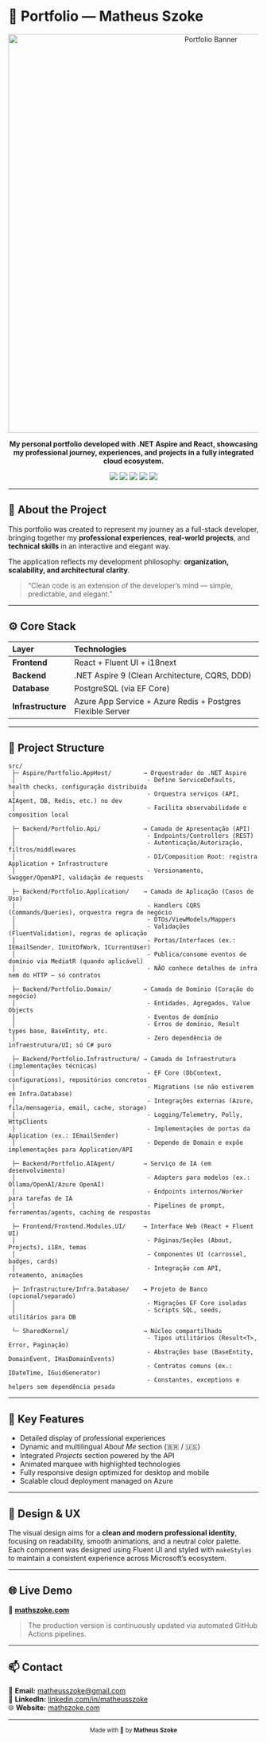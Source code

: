 # 💼 Portfolio — Matheus Szoke

<p align="center">
  <img src="https://mathszoke.com/assets/banner.png" alt="Portfolio Banner" width="800"/>
</p>

<p align="center">
  <b>My personal portfolio developed with .NET Aspire and React, showcasing my professional journey, experiences, and projects in a fully integrated cloud ecosystem.</b>
</p>

<p align="center">
  <img src="https://img.shields.io/badge/.NET-512BD4?style=for-the-badge&logo=dotnet&logoColor=white"/>
  <img src="https://img.shields.io/badge/React-61DAFB?style=for-the-badge&logo=react&logoColor=black"/>
  <img src="https://img.shields.io/badge/Azure-0078D4?style=for-the-badge&logo=microsoftazure&logoColor=white"/>
  <img src="https://img.shields.io/badge/PostgreSQL-336791?style=for-the-badge&logo=postgresql&logoColor=white"/>
  <img src="https://img.shields.io/badge/Docker-2496ED?style=for-the-badge&logo=docker&logoColor=white"/>
</p>

---

## 🧠 About the Project

This portfolio was created to represent my journey as a full-stack developer, bringing together my **professional experiences**, **real-world projects**, and **technical skills** in an interactive and elegant way.

The application reflects my development philosophy: **organization, scalability, and architectural clarity**.

> “Clean code is an extension of the developer’s mind — simple, predictable, and elegant.”

---

## ⚙️ Core Stack

| Layer | Technologies |
|:--|:--|
| **Frontend** | React + Fluent UI + i18next |
| **Backend** | .NET Aspire 9 (Clean Architecture, CQRS, DDD) |
| **Database** | PostgreSQL (via EF Core) |
| **Infrastructure** | Azure App Service + Azure Redis + Postgres Flexible Server |

---

## 🧩 Project Structure

```
src/
 ├─ Aspire/Portfolio.AppHost/         → Orquestrador do .NET Aspire
 │                                     - Define ServiceDefaults, health checks, configuração distribuída
 │                                     - Orquestra serviços (API, AIAgent, DB, Redis, etc.) no dev
 │                                     - Facilita observabilidade e composition local

 ├─ Backend/Portfolio.Api/            → Camada de Apresentação (API)
 │                                     - Endpoints/Controllers (REST)
 │                                     - Autenticação/Autorização, filtros/middlewares
 │                                     - DI/Composition Root: registra Application + Infrastructure
 │                                     - Versionamento, Swagger/OpenAPI, validação de requests

 ├─ Backend/Portfolio.Application/    → Camada de Aplicação (Casos de Uso)
 │                                     - Handlers CQRS (Commands/Queries), orquestra regra de negócio
 │                                     - DTOs/ViewModels/Mappers
 │                                     - Validações (FluentValidation), regras de aplicação
 │                                     - Portas/Interfaces (ex.: IEmailSender, IUnitOfWork, ICurrentUser)
 │                                     - Publica/consome eventos de domínio via MediatR (quando aplicável)
 │                                     - NÃO conhece detalhes de infra nem do HTTP – só contratos

 ├─ Backend/Portfolio.Domain/         → Camada de Domínio (Coração do negócio)
 │                                     - Entidades, Agregados, Value Objects
 │                                     - Eventos de domínio
 │                                     - Erros de domínio, Result types base, BaseEntity, etc.
 │                                     - Zero dependência de infraestrutura/UI; só C# puro

 ├─ Backend/Portfolio.Infrastructure/ → Camada de Infraestrutura (implementações técnicas)
 │                                     - EF Core (DbContext, configurations), repositórios concretos
 │                                     - Migrations (se não estiverem em Infra.Database)
 │                                     - Integrações externas (Azure, fila/mensageria, email, cache, storage)
 │                                     - Logging/Telemetry, Polly, HttpClients
 │                                     - Implementações de portas da Application (ex.: IEmailSender)
 │                                     - Depende de Domain e expõe implementações para Application/API

 ├─ Backend/Portfolio.AIAgent/        → Serviço de IA (em desenvolvimento)
 │                                     - Adapters para modelos (ex.: Ollama/OpenAI/Azure OpenAI)
 │                                     - Endpoints internos/Worker para tarefas de IA
 │                                     - Pipelines de prompt, ferramentas/agents, caching de respostas

 ├─ Frontend/Frontend.Modules.UI/     → Interface Web (React + Fluent UI)
 │                                     - Páginas/Seções (About, Projects), i18n, temas
 │                                     - Componentes UI (carrossel, badges, cards)
 │                                     - Integração com API, roteamento, animações

 ├─ Infrastructure/Infra.Database/    → Projeto de Banco (opcional/separado)
 │                                     - Migrações EF Core isoladas
 │                                     - Scripts SQL, seeds, utilitários para DB

 └─ SharedKernel/                     → Núcleo compartilhado
                                       - Tipos utilitários (Result<T>, Error, Paginação)
                                       - Abstrações base (BaseEntity, DomainEvent, IHasDomainEvents)
                                       - Contratos comuns (ex.: IDateTime, IGuidGenerator)
                                       - Constantes, exceptions e helpers sem dependência pesada
```

---

## 🌟 Key Features

- Detailed display of professional experiences  
- Dynamic and multilingual *About Me* section (🇧🇷 / 🇺🇸)  
- Integrated *Projects* section powered by the API  
- Animated marquee with highlighted technologies  
- Fully responsive design optimized for desktop and mobile  
- Scalable cloud deployment managed on Azure  

---

## 🎨 Design & UX

The visual design aims for a **clean and modern professional identity**, focusing on readability, smooth animations, and a neutral color palette.  
Each component was designed using Fluent UI and styled with `makeStyles` to maintain a consistent experience across Microsoft’s ecosystem.

---

## 🌐 Live Demo

🔗 **[mathszoke.com](https://mathszoke.com)**  
> The production version is continuously updated via automated GitHub Actions pipelines.

---

## 📫 Contact

📧 **Email:** [matheusszoke@gmail.com](mailto:matheusszoke@gmail.com)  
💼 **LinkedIn:** [linkedin.com/in/matheusszoke](https://linkedin.com/in/matheusszoke)  
🌐 **Website:** [mathszoke.com](https://mathszoke.com)

---

<p align="center">
  <sub>Made with 💚 by <strong>Matheus Szoke</strong></sub>
</p>
